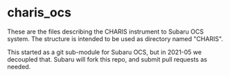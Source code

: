 # charis_ocs

These are the files describing the CHARIS instrument to Subaru OCS system. The structure is 
intended to be used as directory named "CHARIS".

This started as a git sub-module for Subaru OCS, but in 2021-05 we decoupled that. Subaru will fork this repo, and submit pull requests as needed.
